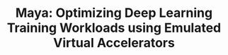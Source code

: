 ---
title: "Maya: Optimizing Deep Learning Training Workloads using Emulated Virtual Accelerators"
published: 2025-01-20
authors: "Srihas Yarlagadda*, Amey Agrawal*, Elton Pinto*, Hakesh Darapaneni, Mitali Meratwal, Shivam Mittal, Pranavi Bajjuri, Srinivas Sridharan, Alexey Tumanov"
description: "Emulation-based approach for optimizing deep learning training workloads"
tags: ["Deep Learning", "Training", "Optimization", "Emulation"]
thumbnail: "/project-list-thumbnails/maya.png"
links:
  pdf: "https://arxiv.org/pdf/2503.20191"
featured: false
---